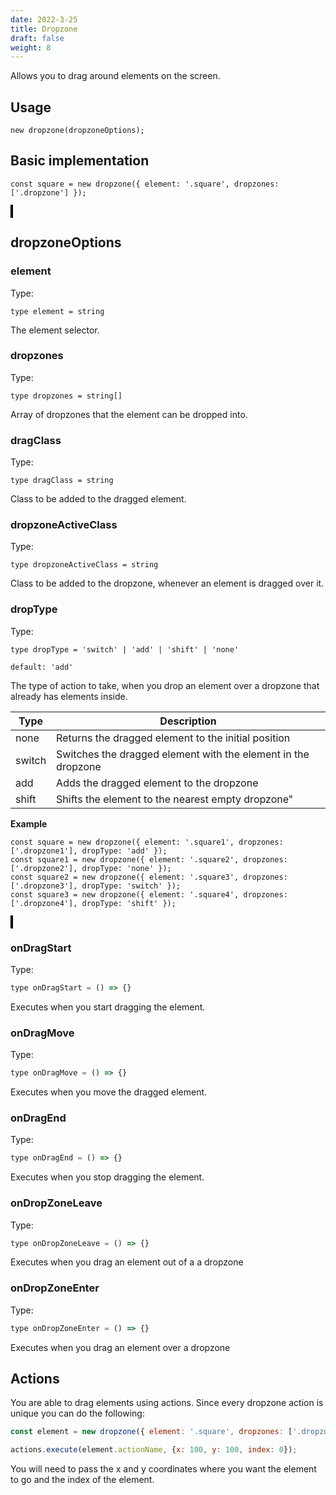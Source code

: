 ```yaml
---
date: 2022-3-25
title: Dropzone
draft: false
weight: 8
---
```


Allows you to drag around elements on the screen.

## Usage

```
new dropzone(dropzoneOptions);
```

## Basic implementation

```
const square = new dropzone({ element: '.square', dropzones: ['.dropzone'] });
```

<object style="border: 2px solid black;" data="../../interaction-manager/Dropzone/dropzone-drop.html" width="1000" height="500"></object>

## dropzoneOptions

### element

Type:

```
type element = string
```

The element selector.

### dropzones

Type:

```
type dropzones = string[]
```

Array of dropzones that the element can be dropped into.

### dragClass

Type:

```
type dragClass = string
```

Class to be added to the dragged element.

### dropzoneActiveClass

Type:

```
type dropzoneActiveClass = string
```

Class to be added to the dropzone, whenever an element is dragged over it.

### dropType

Type:

```
type dropType = 'switch' | 'add' | 'shift' | 'none'
```

`default: 'add'`

The type of action to take, when you drop an element over a dropzone that already has elements inside.

| Type   | Description                                                   |
| ------ | ------------------------------------------------------------- |
| none   | Returns the dragged element to the initial position           |
| switch | Switches the dragged element with the element in the dropzone |
| add    | Adds the dragged element to the dropzone                      |
| shift  | Shifts the element to the nearest empty dropzone"             |

**Example**

```
const square = new dropzone({ element: '.square1', dropzones: ['.dropzone1'], dropType: 'add' });
const square1 = new dropzone({ element: '.square2', dropzones: ['.dropzone2'], dropType: 'none' });
const square2 = new dropzone({ element: '.square3', dropzones: ['.dropzone3'], dropType: 'switch' });
const square3 = new dropzone({ element: '.square4', dropzones: ['.dropzone4'], dropType: 'shift' });
```

<object style="border: 2px solid black;" data="../../interaction-manager/Dropzone/dropzone-drop-type.html" width="1000" height="700"></object>

### onDragStart

Type:

```javascript
type onDragStart = () => {}
```

Executes when you start dragging the element.

### onDragMove

Type:

```javascript
type onDragMove = () => {}
```

Executes when you move the dragged element.

### onDragEnd

Type:

```javascript
type onDragEnd = () => {}
```

Executes when you stop dragging the element.

### onDropZoneLeave

Type:

```javascript
type onDropZoneLeave = () => {}
```

Executes when you drag an element out of a a dropzone

### onDropZoneEnter

Type:

```javascript
type onDropZoneEnter = () => {}
```

Executes when you drag an element over a dropzone

## Actions

You are able to drag elements using actions. Since every dropzone action is unique you can do the following:

```javascript
const element = new dropzone({ element: '.square', dropzones: ['.dropzone'] });

actions.execute(element.actionName, {x: 100, y: 100, index: 0});
```

You will need to pass the x and y coordinates where you want the element to go and the index of the element.
